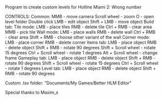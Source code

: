 Program to create custom levels for Hotline Miami 2: Wrong number

CONTROLS:
  Common:
    MMB - move camera
    Scroll wheel - zoom
    O - open level folder
    Double click LMB - edit object
    Shift + LMB - move object
  Build tab:
    Tile mode:
      LMB - place tiles
      RMB - delete tile
      Ctrl + RMB - clear area
      MMB - pick tile
    Wall mode:
      LMB - place walls
      RMB - delete wall
      Ctrl + RMB - clear area
      Shift + RMB - choose other variant of the wall
    Corner mode:
      LMB - place corner
      RMB - delete corner
  Items tab:
    LMB - place object
    RMB - delete object
    Shift + RMB - rotate 90 degrees
    Shift + Scroll wheel - rotate 15 degrees
    Ctrl + Scroll wheel - rotate 1 degrees
    Alt + Scroll wheel - change frame
  Gameplay tab:
    LMB - place object
    RMB - delete object
    Shift + RMB - rotate 90 degrees
    Shift + Scroll wheel - rotate 15 degrees
    Ctrl + Scroll wheel - rotate 1 degrees
  Level tab:
    LMB - place object
    RMB - delete object
    Shift + RMB - rotate 90 degrees

Custom .tsv folder: "Documents/My Games/Better HLM Editor"

Special thanks to Maxim_s
